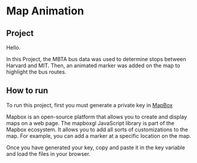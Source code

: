 # Map Animation

## Project

Hello.

In this Project, the MBTA bus data was used to determine stops
between Harvard and MIT. Then, an animated marker was added on the
map to highlight the bus routes.

## How to run

To run this project, first you must generate a private key in [MapBox](https://www.mapbox.com/)

Mapbox is an open-source platform that allows you to create and display maps on a web page. The mapboxgl JavaScript library is part of the Mapbox ecosystem. It allows you to add all sorts of customizations to the map. For example, you can add a marker at a specific location on the map.

Once you have generated your key, copy and paste it in the key variable and load the files in your browser.
